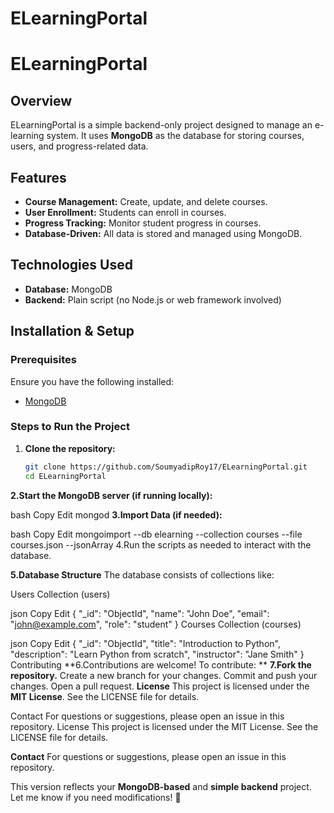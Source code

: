# ELearningPortal
# ELearningPortal

## Overview

ELearningPortal is a simple backend-only project designed to manage an e-learning system. It uses **MongoDB** as the database for storing courses, users, and progress-related data.

## Features

- **Course Management:** Create, update, and delete courses.
- **User Enrollment:** Students can enroll in courses.
- **Progress Tracking:** Monitor student progress in courses.
- **Database-Driven:** All data is stored and managed using MongoDB.

## Technologies Used

- **Database:** MongoDB
- **Backend:** Plain script (no Node.js or web framework involved)

## Installation & Setup

### Prerequisites

Ensure you have the following installed:

- [MongoDB](https://www.mongodb.com/)

### Steps to Run the Project

1. **Clone the repository:**
   ```bash
   git clone https://github.com/SoumyadipRoy17/ELearningPortal.git
   cd ELearningPortal
**2.Start the MongoDB server (if running locally):**

bash
Copy
Edit
mongod
**3.Import Data (if needed):**

bash
Copy
Edit
mongoimport --db elearning --collection courses --file courses.json --jsonArray
4.Run the scripts as needed to interact with the database.

**5.Database Structure**
The database consists of collections like:

Users Collection (users)

json
Copy
Edit
{
  "_id": "ObjectId",
  "name": "John Doe",
  "email": "john@example.com",
  "role": "student"
}
Courses Collection (courses)

json
Copy
Edit
{
  "_id": "ObjectId",
  "title": "Introduction to Python",
  "description": "Learn Python from scratch",
  "instructor": "Jane Smith"
}
Contributing
**6.Contributions are welcome! To contribute:
**
**7.Fork the repository.**
Create a new branch for your changes.
Commit and push your changes.
Open a pull request.
**License**
This project is licensed under the **MIT License**. See the LICENSE file for details.

Contact
For questions or suggestions, please open an issue in this repository.
License
This project is licensed under the MIT License. See the LICENSE file for details.

**Contact**
For questions or suggestions, please open an issue in this repository.

This version reflects your **MongoDB-based** and **simple backend** project. Let me know if you need modifications! 🚀
